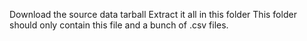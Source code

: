 Download the source data tarball
Extract it all in this folder
This folder should only contain this file and a bunch of .csv files.
